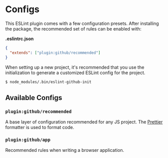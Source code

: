 # Configs

This ESLint plugin comes with a few configuration presets. After installing the package, the recommended set of rules can be enabled with:

**.eslintrc.json**

```json
{
  "extends": ["plugin:github/recommended"]
}
```

When setting up a new project, it's recommended that you use the initialization to generate a customized ESLint config for the project.

```sh
$ node_modules/.bin/eslint-github-init
```

## Available Configs

### `plugin:github/recommended`

A base layer of configuration recommended for any JS project. The [Prettier](https://prettier.io/) formatter is used to format code.


### `plugin:github/app`

Recommended rules when writing a browser application.
